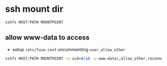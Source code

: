 # ssh mount dir

```sh
sshfs HOST:PATH MOUNTPOINT
```

## allow www-data to access

- setup `/etc/fuse.conf` uncommenting `user_allow_other`

```sh
sshfs HOST:PATH MOUNTPOINT -o uid=$(id -u www-data),allow_other,reconnect
```